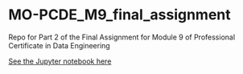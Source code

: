 # MO-PCDE_M9_final_assignment
Repo for Part 2 of the Final Assignment for Module 9 of Professional Certificate in Data Engineering

[See the Jupyter notebook here](./M9_Final_Assignment.ipynb)   
